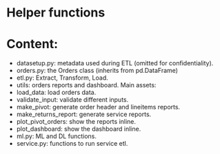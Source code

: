 # Helper functions

# Content:

- datasetup.py: metadata used during ETL (omitted for confidentiality).
- orders.py: the Orders class (inherits from pd.DataFrame)
- etl.py: Extract, Transform, Load.
- utils: orders reports and dashboard. Main assets:
-   load_data: load orders data.
-   validate_input: validate different inputs.
-   make_pivot: generate order header and lineitems reports.
-   make_returns_report: generate service reports.
-   plot_pivot_orders: show the reports inline.
-   plot_dashboard: show the dashboard inline.
- ml.py: ML and DL functions.
- service.py: functions to run service etl.

